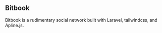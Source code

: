 ## Bitbook

Bitbook is a rudimentary social network built with Laravel, tailwindcss, and Apline.js. 
